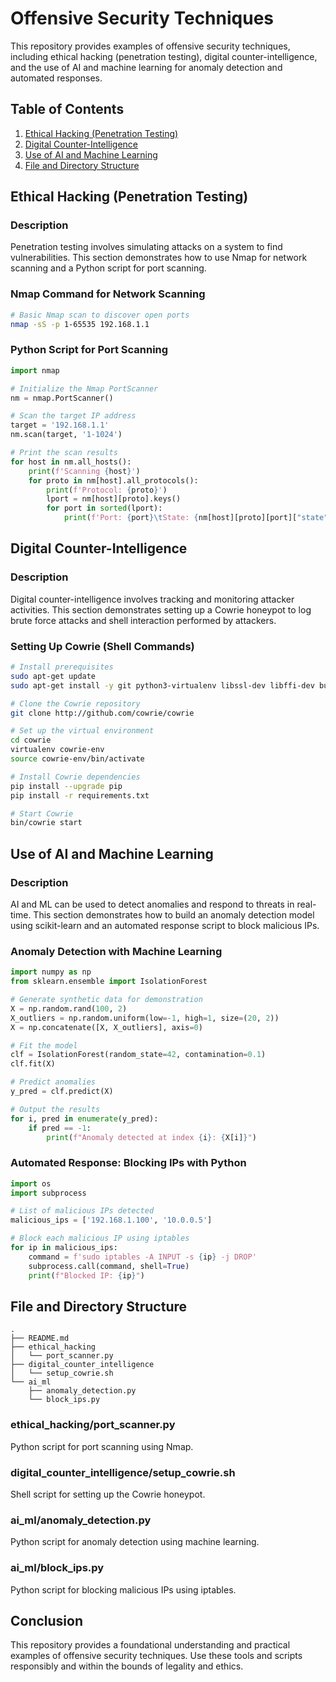 # Offensive Security Techniques

This repository provides examples of offensive security techniques, including ethical hacking (penetration testing), digital counter-intelligence, and the use of AI and machine learning for anomaly detection and automated responses.

## Table of Contents
1. [Ethical Hacking (Penetration Testing)](#ethical-hacking-penetration-testing)
2. [Digital Counter-Intelligence](#digital-counter-intelligence)
3. [Use of AI and Machine Learning](#use-of-ai-and-machine-learning)
4. [File and Directory Structure](#file-and-directory-structure)

## Ethical Hacking (Penetration Testing)

### Description
Penetration testing involves simulating attacks on a system to find vulnerabilities. This section demonstrates how to use Nmap for network scanning and a Python script for port scanning.

### Nmap Command for Network Scanning
```bash
# Basic Nmap scan to discover open ports
nmap -sS -p 1-65535 192.168.1.1
```

### Python Script for Port Scanning
```python
import nmap

# Initialize the Nmap PortScanner
nm = nmap.PortScanner()

# Scan the target IP address
target = '192.168.1.1'
nm.scan(target, '1-1024')

# Print the scan results
for host in nm.all_hosts():
    print(f'Scanning {host}')
    for proto in nm[host].all_protocols():
        print(f'Protocol: {proto}')
        lport = nm[host][proto].keys()
        for port in sorted(lport):
            print(f'Port: {port}\tState: {nm[host][proto][port]["state"]}')
```

## Digital Counter-Intelligence

### Description
Digital counter-intelligence involves tracking and monitoring attacker activities. This section demonstrates setting up a Cowrie honeypot to log brute force attacks and shell interaction performed by attackers.

### Setting Up Cowrie (Shell Commands)
```bash
# Install prerequisites
sudo apt-get update
sudo apt-get install -y git python3-virtualenv libssl-dev libffi-dev build-essential

# Clone the Cowrie repository
git clone http://github.com/cowrie/cowrie

# Set up the virtual environment
cd cowrie
virtualenv cowrie-env
source cowrie-env/bin/activate

# Install Cowrie dependencies
pip install --upgrade pip
pip install -r requirements.txt

# Start Cowrie
bin/cowrie start
```

## Use of AI and Machine Learning

### Description
AI and ML can be used to detect anomalies and respond to threats in real-time. This section demonstrates how to build an anomaly detection model using scikit-learn and an automated response script to block malicious IPs.

### Anomaly Detection with Machine Learning
```python
import numpy as np
from sklearn.ensemble import IsolationForest

# Generate synthetic data for demonstration
X = np.random.rand(100, 2)
X_outliers = np.random.uniform(low=-1, high=1, size=(20, 2))
X = np.concatenate([X, X_outliers], axis=0)

# Fit the model
clf = IsolationForest(random_state=42, contamination=0.1)
clf.fit(X)

# Predict anomalies
y_pred = clf.predict(X)

# Output the results
for i, pred in enumerate(y_pred):
    if pred == -1:
        print(f"Anomaly detected at index {i}: {X[i]}")
```

### Automated Response: Blocking IPs with Python
```python
import os
import subprocess

# List of malicious IPs detected
malicious_ips = ['192.168.1.100', '10.0.0.5']

# Block each malicious IP using iptables
for ip in malicious_ips:
    command = f'sudo iptables -A INPUT -s {ip} -j DROP'
    subprocess.call(command, shell=True)
    print(f"Blocked IP: {ip}")
```

## File and Directory Structure

```plaintext
.
├── README.md
├── ethical_hacking
│   └── port_scanner.py
├── digital_counter_intelligence
│   └── setup_cowrie.sh
└── ai_ml
    ├── anomaly_detection.py
    └── block_ips.py
```

### ethical_hacking/port_scanner.py
Python script for port scanning using Nmap.

### digital_counter_intelligence/setup_cowrie.sh
Shell script for setting up the Cowrie honeypot.

### ai_ml/anomaly_detection.py
Python script for anomaly detection using machine learning.

### ai_ml/block_ips.py
Python script for blocking malicious IPs using iptables.

## Conclusion

This repository provides a foundational understanding and practical examples of offensive security techniques. Use these tools and scripts responsibly and within the bounds of legality and ethics.
